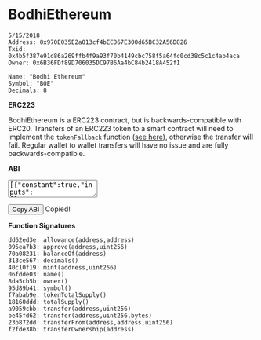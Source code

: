 # BodhiEthereum

    5/15/2018
    Address: 0x970E035E2a013cf4bECD67E300d65BC32A56D826
    Txid: 0x4b5f387e91d86a269ffb4f9a93f70b4149cbc758f5a64fc0cd38c5c1c4ab4aca
    Owner: 0x6B36FDf89D706035DC97B6Aa4bC84b2418A452f1

    Name: "Bodhi Ethereum"
    Symbol: "BOE"
    Decimals: 8


**ERC223**

BodhiEthereum is a ERC223 contract, but is backwards-compatible with ERC20. Transfers of an ERC223 token to a smart contract will need to implement the `tokenFallback` function ([see here](https://github.com/Dexaran/ERC223-token-standard/blob/master/token/ERC223/ERC223_receiving_contract.sol)), otherwise the transfer will fail. Regular wallet to wallet transfers will have no issue and are fully backwards-compatible.


**ABI**
<textarea id="bodhi_ethereum_abi" class="abi" readonly rows="2">
[{"constant":true,"inputs":[],"name":"name","outputs":[{"name":"","type":"string"}],"payable":false,"stateMutability":"view","type":"function"},{"constant":false,"inputs":[{"name":"_spender","type":"address"},{"name":"_value","type":"uint256"}],"name":"approve","outputs":[{"name":"","type":"bool"}],"payable":false,"stateMutability":"nonpayable","type":"function"},{"constant":true,"inputs":[],"name":"totalSupply","outputs":[{"name":"","type":"uint256"}],"payable":false,"stateMutability":"view","type":"function"},{"constant":false,"inputs":[{"name":"_from","type":"address"},{"name":"_to","type":"address"},{"name":"_value","type":"uint256"}],"name":"transferFrom","outputs":[{"name":"","type":"bool"}],"payable":false,"stateMutability":"nonpayable","type":"function"},{"constant":true,"inputs":[],"name":"decimals","outputs":[{"name":"","type":"uint256"}],"payable":false,"stateMutability":"view","type":"function"},{"constant":false,"inputs":[{"name":"_to","type":"address"},{"name":"_amount","type":"uint256"}],"name":"mint","outputs":[{"name":"","type":"bool"}],"payable":false,"stateMutability":"nonpayable","type":"function"},{"constant":true,"inputs":[{"name":"_owner","type":"address"}],"name":"balanceOf","outputs":[{"name":"balance","type":"uint256"}],"payable":false,"stateMutability":"view","type":"function"},{"constant":true,"inputs":[],"name":"owner","outputs":[{"name":"","type":"address"}],"payable":false,"stateMutability":"view","type":"function"},{"constant":true,"inputs":[],"name":"symbol","outputs":[{"name":"","type":"string"}],"payable":false,"stateMutability":"view","type":"function"},{"constant":false,"inputs":[{"name":"_to","type":"address"},{"name":"_value","type":"uint256"}],"name":"transfer","outputs":[{"name":"","type":"bool"}],"payable":false,"stateMutability":"nonpayable","type":"function"},{"constant":false,"inputs":[{"name":"_to","type":"address"},{"name":"_value","type":"uint256"},{"name":"_data","type":"bytes"}],"name":"transfer","outputs":[{"name":"success","type":"bool"}],"payable":false,"stateMutability":"nonpayable","type":"function"},{"constant":true,"inputs":[{"name":"_owner","type":"address"},{"name":"_spender","type":"address"}],"name":"allowance","outputs":[{"name":"remaining","type":"uint256"}],"payable":false,"stateMutability":"view","type":"function"},{"constant":false,"inputs":[{"name":"_newOwner","type":"address"}],"name":"transferOwnership","outputs":[],"payable":false,"stateMutability":"nonpayable","type":"function"},{"constant":true,"inputs":[],"name":"tokenTotalSupply","outputs":[{"name":"","type":"uint256"}],"payable":false,"stateMutability":"pure","type":"function"},{"inputs":[],"payable":false,"stateMutability":"nonpayable","type":"constructor"},{"anonymous":false,"inputs":[{"indexed":false,"name":"supply","type":"uint256"},{"indexed":true,"name":"to","type":"address"},{"indexed":false,"name":"amount","type":"uint256"}],"name":"Mint","type":"event"},{"anonymous":false,"inputs":[{"indexed":true,"name":"_previousOwner","type":"address"},{"indexed":true,"name":"_newOwner","type":"address"}],"name":"OwnershipTransferred","type":"event"},{"anonymous":false,"inputs":[{"indexed":true,"name":"from","type":"address"},{"indexed":true,"name":"to","type":"address"},{"indexed":false,"name":"value","type":"uint256"},{"indexed":false,"name":"data","type":"bytes"}],"name":"Transfer","type":"event"},{"anonymous":false,"inputs":[{"indexed":true,"name":"from","type":"address"},{"indexed":true,"name":"to","type":"address"},{"indexed":false,"name":"value","type":"uint256"}],"name":"Transfer","type":"event"},{"anonymous":false,"inputs":[{"indexed":true,"name":"owner","type":"address"},{"indexed":true,"name":"spender","type":"address"},{"indexed":false,"name":"value","type":"uint256"}],"name":"Approval","type":"event"}]
</textarea>
<button class="btn" data-clipboard-target="#bodhi_ethereum_abi">Copy ABI</button>
<span class="copied">Copied!</span>

**Function Signatures**

    dd62ed3e: allowance(address,address)
    095ea7b3: approve(address,uint256)
    70a08231: balanceOf(address)
    313ce567: decimals()
    40c10f19: mint(address,uint256)
    06fdde03: name()
    8da5cb5b: owner()
    95d89b41: symbol()
    f7abab9e: tokenTotalSupply()
    18160ddd: totalSupply()
    a9059cbb: transfer(address,uint256)
    be45fd62: transfer(address,uint256,bytes)
    23b872dd: transferFrom(address,address,uint256)
    f2fde38b: transferOwnership(address)
